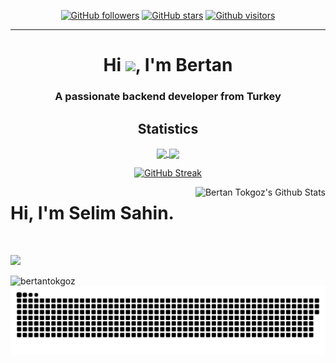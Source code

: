 <div align="center">

[![GitHub followers](https://img.shields.io/github/followers/wiaoj?style=flat&logo=github)](https://github.com/wiaoj?tab=followers)
[![GitHub stars](https://img.shields.io/github/stars/wiaoj?style=flat&logo=github&)](https://github.com/wiaoj?tab=repositories)
[![Github visitors](https://visitor-badge.glitch.me/badge?page_id=wiaoj.visitor-badge)](https://gitHub.com/wiaoj)
  

<!-- <img src=""> -->
<hr>

### <h1 align="center">Hi <img src="https://raw.githubusercontent.com/MartinHeinz/MartinHeinz/master/wave.gif" width="30px">, I'm Bertan</h1>
<h3 align="center">A passionate backend developer from Turkey</h3>

<!--
**wiaoj/wiaoj** is a ✨ _special_ ✨ repository because its `README.md` (this file) appears on your GitHub profile.
Here are some ideas to get you started:
- 🔭 I’m currently working on ...
- 🌱 I’m currently learning ...
- 👯 I’m looking to collaborate on ...
- 🤔 I’m looking for help with ...
- 💬 Ask me about ...
- 📫 How to reach me: ...
- 😄 Pronouns: ...
- ⚡ Fun fact: ...
-->


 ## Statistics

<a href="https://github.com/wiaoj">
  <img align="center" src="https://github-readme-stats.vercel.app/api?username=wiaoj&show_icons=true&bg_color=0d1117&text_color=c8cdd0&title_color=3366ff&icon_color=3366ff&hide_border=true"/>
</a>

<a href="https://github.com/wiaoj">
  <img align="center" src="https://github-readme-stats.vercel.app/api/top-langs/?username=wiaoj&bg_color=0d1117&text_color=c8cdd0&title_color=3366ff&hide_border=true&layout=compact&langs_count=10"/>
</a>


[![GitHub Streak](https://github-readme-streak-stats.herokuapp.com?user=wiaoj&theme=buefy-dark&hide_border=true&border_radius=0&date_format=j%20M%5B%20Y%5D&background=0D1117&stroke=313F56&ring=601BDD&fire=2D5CDD&currStreakNum=2DB4DD&sideNums=1B96DD&sideLabels=077ADD&currStreakLabel=5C07DD)](https://git.io/streak-stats)

  
</div>

<img align="right" src="https://github-readme-stats.vercel.app/api?username=wiaoj&show_icons=true&locale=en" alt="Bertan Tokgoz's Github Stats" />

# Hi, I'm Selim Sahin.

<br />

[![](https://img.shields.io/badge/linkedin-%230077B5.svg?&style=for-the-badge&logo=linkedin&logoColor=white)](https://www.linkedin.com/in/bertan-tokgoz/)

<p><img align="left" src="https://komarev.com/ghpvc/?username=wiaoj&label=Profile%20views&color=0e75b6&style=flat" alt="bertantokgoz" /></p>

![snake svg](https://github.com/wiaoj/wiaoj/blob/output/github-contribution-grid-snake.svg)
